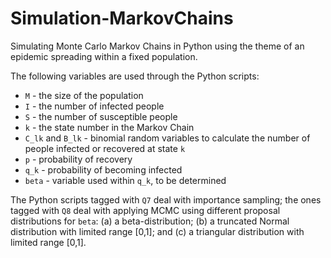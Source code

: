 # Simulation-MarkovChains
Simulating Monte Carlo Markov Chains in Python using the theme of an epidemic spreading within a fixed population.

The following variables are used through the Python scripts:
* `M` - the size of the population
* `I` - the number of infected people
* `S` - the number of susceptible people
* `k` - the state number in the Markov Chain
* `C_lk` and `B_lk` - binomial random variables to calculate the number of people infected or recovered at state `k`
* `p` - probability of recovery
* `q_k` - probability of becoming infected
* `beta` - variable used within `q_k`, to be determined

The Python scripts tagged with `Q7` deal with importance sampling; the ones tagged with `Q8` deal with applying MCMC using different proposal distributions for `beta`: (a) a beta-distribution; (b) a truncated Normal distribution with limited range [0,1]; and (c) a triangular distribution with limited range [0,1].
